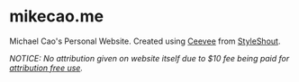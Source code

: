 # mikecao.me
Michael Cao's Personal Website. Created using [Ceevee](https://www.styleshout.com/free-templates/ceevee/) from [StyleShout](https://www.styleshout.com/).

_NOTICE: No attribution given on website itself due to $10 fee being paid for [attribution free use](https://www.styleshout.com/attribution-free/)._
